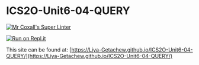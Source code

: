 # ICS2O-Unit6-04-QUERY

[![Mr Coxall's Super Linter](https://github.com/Liya-Getachew/ICS2O-Unit6-04-QUERY/workflows/Mr%20Coxall's%20Super%20Linter/badge.svg)](https://github.com/Liya-Getachew/ICS2O-Unit6-04-QUERY/actions)

[![Run on Repl.it](https://repl.it/badge/github/Liya-Getachew/ICS2O-Unit6-04-QUERY)](https://repl.it/github/Liya-Getachew/ICS2O-Unit6-04-QUERY)

This site can be found at: [https://Liya-Getachew.github.io/ICS2O-Unit6-04-QUERY/](https://Liya-Getachew.github.io/ICS2O-Unit6-04-QUERY/)
